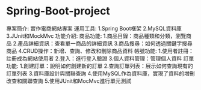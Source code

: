 # Spring-Boot-project
專案簡介:  實作電商網站專案  運用工具: 1.Spring Boot框架 2.MySQL資料庫 3.JUnit和MockMvc  功能介紹:  商品功能:  1.商品目錄：商品種類和分類，瀏覽商品  2.產品詳細資訊：查看單一商品的詳細資訊  3.商品搜尋：如何透過關鍵字搜尋商品  4.CRUD操作：新增、查詢、修改和刪除商品資料   帳號功能:  1.使用者註冊：註冊成為網站使用者  2.登入：進行登入驗證  3.個人資料管理：管理個人資料   訂單功能:  1.創建訂單：說明如何創建新的訂單  2.查詢訂單列表：展示如何查詢現有的訂單列表  3.資料庫設計與關聯查詢   4.使用MySQL作為資料庫，實現了資料的增刪改查和關聯查詢  5.使用JUnit和MocMvc進行單元測試
